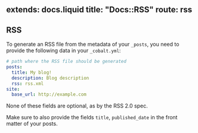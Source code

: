 extends: docs.liquid
title: "Docs::RSS"
route: rss
---
## RSS

To generate an RSS file from the metadata of your `_posts`,
you need to provide the following data in your `_cobalt.yml`:

```yml
# path where the RSS file should be generated
posts:
  title: My blog!
  description: Blog description
  rss: rss.xml
site:
  base_url: http://example.com
```

None of these fields are optional, as by the RSS
2.0 spec.

Make sure to also provide the fields `title`,
`published_date` in the front matter of
your posts.
